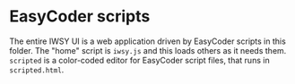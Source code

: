 # EasyCoder scripts

The entire IWSY UI is a web application driven by EasyCoder scripts in this folder. The "home" script is `iwsy.js` and this loads others as it needs them. `scripted` is a color-coded editor for EasyCoder script files, that runs in `scripted.html`.